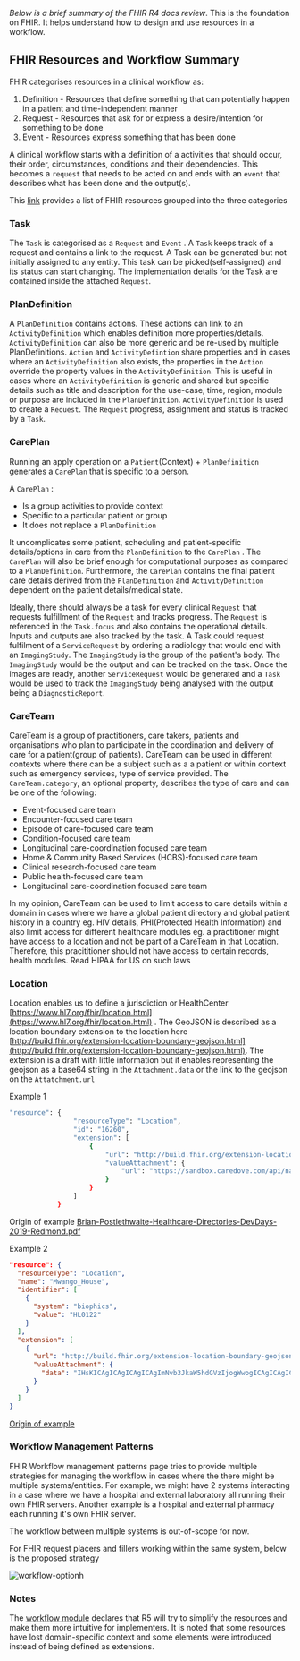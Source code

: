 _Below is a brief summary of the FHIR R4 docs review_. This is the foundation on FHIR. It helps understand how to design and use resources in a workflow.

## FHIR Resources and Workflow Summary

FHIR categorises resources in a clinical workflow as:

1. Definition - Resources that define something that can potentially happen in a patient and time-independent manner
2. Request - Resources that ask for or express a desire/intention for something to be done
3. Event - Resources express something that has been done

A clinical workflow starts with a definition of a activities that should occur, their order, circumstances, conditions and their dependencies. This becomes a `request` that needs to be acted on and ends with an `event` that describes what has been done and the output(s).

This [link](https://www.hl7.org/fhir/workflow.html#list) provides a list of FHIR resources grouped into the three categories

### Task

The `Task` is categorised as a `Request` and `Event` . A `Task` keeps track of a request and contains a link to the request. A Task can be generated but not initially assigned to any entity. This task can be picked(self-assigned) and its status can start changing. The implementation details for the Task are contained inside the attached `Request`.

### PlanDefinition

A `PlanDefinition` contains actions. These actions can link to an `ActivityDefinition` which enables definition more properties/details. `ActivityDefinition` can also be more generic and be re-used by multiple PlanDefinitions. `Action` and `ActivityDefintion` share properties and in cases where an `ActivityDefinition` also exists, the properties in the `Action` override the property values in the `ActivityDefinition`. This is useful in cases where an `ActivityDefinition` is generic and shared but specific details such as title and description for the use-case, time, region, module or purpose are included in the `PlanDefinition`. `ActivityDefinition` is used to create a `Request`. The `Request` progress, assignment and status is tracked by a `Task`.

### CarePlan

Running an apply operation on a `Patient`(Context) + `PlanDefinition` generates a `CarePlan` that is specific to a person.

A `CarePlan` :

- Is a group activities to provide context
- Specific to a particular patient or group
- It does not replace a `PlanDefinition`

It uncomplicates some patient, scheduling and patient-specific details/options in care from the `PlanDefinition` to the `CarePlan` . The `CarePlan` will also be brief enough for computational purposes as compared to a `PlanDefinition`. Furthermore, the `CarePlan` contains the final patient care details derived from the `PlanDefinition` and `ActivityDefinition` dependent on the patient details/medical state.

Ideally, there should always be a task for every clinical `Request` that requests fulfillment of the `Request` and tracks progress. The `Request` is referenced in the `Task.focus` and also contains the operational details. Inputs and outputs are also tracked by the task. A Task could request fulfilment of a `ServiceRequest` by ordering a radiology that would end with an `ImagingStudy`. The `ImagingStudy` is the group of the patient's body. The `ImagingStudy` would be the output and can be tracked on the task. Once the images are ready, another `ServiceRequest` would be generated and a `Task` would be used to track the `ImagingStudy` being analysed with the output being a `DiagnosticReport`.

### CareTeam

CareTeam is a group of practitioners, care takers, patients and organisations who plan to participate in the coordination and delivery of care for a patient(group of patients). CareTeam can be used in different contexts where there can be a subject such as a a patient or within context such as emergency services, type of service provided. The `CareTeam.category`, an optional property, describes the type of care and can be one of the following:

- Event-focused care team
- Encounter-focused care team
- Episode of care-focused care team
- Condition-focused care team
- Longitudinal care-coordination focused care team
- Home & Community Based Services (HCBS)-focused care team
- Clinical research-focused care team
- Public health-focused care team
- Longitudinal care-coordination focused care team

In my opinion, CareTeam can be used to limit access to care details within a domain in cases where we have a global patient directory and global patient history in a country eg. HIV details, PHI(Protected Health Information) and also limit access for different healthcare modules  eg. a practitioner might have access to a location and not be part of a CareTeam in that Location. Therefore, this pracititioner should not have access to certain records, health modules. Read HIPAA for US on such laws

### Location

Location enables us to define a jurisdiction or HealthCenter [https://www.hl7.org/fhir/location.html](https://www.hl7.org/fhir/location.html) . The GeoJSON is described as a location boundary extension to the location here [http://build.fhir.org/extension-location-boundary-geojson.html](http://build.fhir.org/extension-location-boundary-geojson.html). The extension is a draft with little information but it enables representing the geojson as a base64 string in the `Attachment.data` or the link to the geojson on the `Attatchment.url`

Example 1

```bash
"resource": {
                "resourceType": "Location",
                "id": "16260",
                "extension": [
                    {
                        "url": "http://build.fhir.org/extension-location-boundary-geojson.html",
                        "valueAttachment": {
                            "url": "https://sandbox.caredove.com/api/native_v1/Boundary/16907"
                        }
                    }
                ]
            }
```

Origin of example [Brian-Postlethwaite-Healthcare-Directories-DevDays-2019-Redmond.pdf](https://s3-us-west-2.amazonaws.com/secure.notion-static.com/db724112-1589-469e-b4f6-b5165a7581d8/Brian-Postlethwaite-Healthcare-Directories-DevDays-2019-Redmond.pdf)

Example 2

```json
"resource": {
  "resourceType": "Location",
  "name": "Mwango_House",
  "identifier": [
    {
      "system": "biophics",
      "value": "HL0122"
    }
  ],
  "extension": [
    {
      "url": "http://build.fhir.org/extension-location-boundary-geojson.html",
      "valueAttachment": {
        "data": "IHsKICAgICAgICAgICAgImNvb3JkaW5hdGVzIjogWwogICAgICAgICAgICAgICAgOTkuMTgxNzc5NTExNjc3NTgsCiAgICAgICAgICAgICAgICAxNy4wMTA5ODU4OTE5NzU1MDUKICAgICAgICAgICAgXSwKICAgICAgICAgICAgInR5cGUiOiAiUG9pbnQiCiAgICAgICAgfSw="
      }
    }
  ]
}
```
[Origin of example](https://github.com/OpenSRP/fhircore/blob/main/docs/patient-resource/sample-resources/Location.fhir.json)

### Workflow Management Patterns

FHIR Workflow management patterns page tries to provide multiple strategies for managing the workflow in cases where the there might be multiple systems/entities. For example, we might have 2 systems interacting in a case where we have a hospital and external laboratory all running their own FHIR servers. Another example is a hospital and external pharmacy each running it's own FHIR server. 

The workflow between multiple systems is out-of-scope for now.

For FHIR request placers and fillers working within the same system, below is the proposed strategy

![workflow-optionh](https://user-images.githubusercontent.com/31766075/114738651-d582dd80-9d50-11eb-832c-174ae708a3b8.png)


### Notes
The [workflow module](https://www.hl7.org/fhir/workflow-module.html) declares that R5 will try to simplify the resources and make them more intuitive for implementers. It is noted that some resources have lost domain-specific context and some elements were introduced instead of being defined as extensions.
